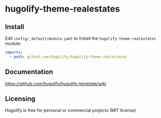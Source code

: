# hugolify-theme-realestates

## Install

Edit `config/_default/module.yaml` to install the `hugolify-theme-realestates` module:

```yml
imports:
  - path: github.com/hugolify/hugolify-theme-realestates
```

## Documentation

https://github.com/hugolify/hugolify-template/wiki

## Licensing

Hugolify is free for personal or commercial projects (MIT license)
